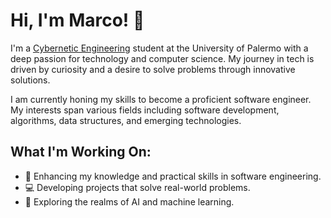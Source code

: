 # Hi, I'm Marco! 👋

I'm a [Cybernetic Engineering](https://guidastudente.unipa.it/2022/corsi_di_laurea/ingegneria-cibernetica-l-pa/) student at the University of Palermo with a deep passion for technology and computer science. My journey in tech is driven by curiosity and a desire to solve problems through innovative solutions.

I am currently honing my skills to become a proficient software engineer. My interests span various fields including software development, algorithms, data structures, and emerging technologies.

## What I'm Working On:
- 🌱 Enhancing my knowledge and practical skills in software engineering.
- 💻 Developing projects that solve real-world problems.
- 🤖 Exploring the realms of AI and machine learning.

